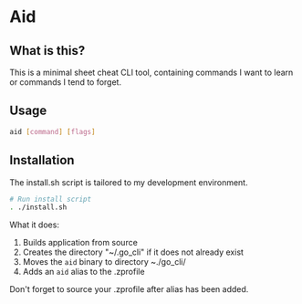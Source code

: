 # Aid

## What is this?
This is a minimal sheet cheat CLI tool, containing commands I want to learn or commands I tend to forget.

## Usage
```sh
aid [command] [flags]
```

## Installation
The install.sh script is tailored to my development environment.

```sh
# Run install script
. ./install.sh
```

What it does:
1. Builds application from source
2. Creates the directory "~/.go_cli" if it does not already exist
3. Moves the `aid` binary to directory ~./go_cli/
4. Adds an `aid` alias to the .zprofile

Don't forget to source your .zprofile after alias has been added.
